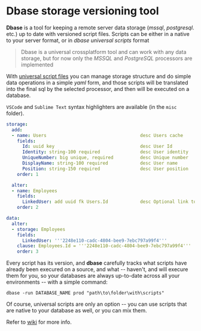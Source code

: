 # Dbase storage versioning tool

**Dbase** is a tool for keeping a remote server data storage (*mssql*, *postgresql*. etc.) up to date with versioned script files. Scripts can be either in a native to your server format, or in *dbase universal scripts* format

> Dbase is a universal crossplatform tool and can work with any data storage, but for now only the *MSSQL* and *PostgreSQL* processors are implemented

With [universal script files](https://github.com/vagrod/dbase/wiki/Universal-script-files) you can manage storage structure and do simple data operations in a simple *yaml* form, and those scripts will be translated into the final sql by the selected processor, and then will be executed on a database.

`VSCode` and `Sublime Text` syntax highlighters are available (in the `misc` folder).

``` yaml
storage:
  add:
  - name: Users                                   desc Users cache
    fields:
      Id: uuid key                                desc User Id
      Identity: string-100 required               desc User identity
      UniqueNumber: big unique, required          desc Unique number
      DisplayName: string-100 required            desc User name
      Position: string-150 required               desc User position
    order: 1

  alter:
  - name: Employees
    fields:
      LinkedUser: add uuid fk Users.Id            desc Optional link to a user
    order: 2

data:
  alter:
  - storage: Employees
    fields:
      LinkedUser: '''2248e110-cadc-4804-bee9-7ebc797a99f4'''
    clause: Employees.Id = '''2248e110-cadc-4804-bee9-7ebc797a99f4'''
    order: 3
```

Every script has its version, and **dbase** carefully tracks what scripts have already been execured on a source, and what -- haven't, and will execure them for you, so your databases are always up-to-date across all your environments -- with a simple command:

```
dbase -run DATABASE_NAME prod "path\to\folder\with\scripts"
```

Of course, universal scripts are only an option -- you can use scripts that are native to your database as well, or you can mix them.

Refer to [wiki](https://github.com/vagrod/dbase/wiki) for more info.
